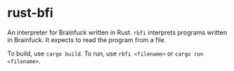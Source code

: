 # rust-bfi
An interpreter for Brainfuck written in Rust. `rbfi` interprets programs written in Brainfuck. It expects to read the program from a file.

To build, use `cargo build`.
To run, use `rbfi <filename>` or `cargo run <filename>`.
